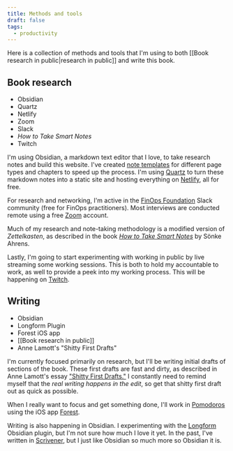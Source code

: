 ```yaml
---
title: Methods and tools
draft: false
tags:
  - productivity
---
```

Here is a collection of methods and tools that I'm using to both [[Book research in public|research in public]] and write this book.

## Book research
- Obsidian
- Quartz
- Netlify
- Zoom
- Slack
- *How to Take Smart Notes*
- Twitch

I'm using Obsidian, a markdown text editor that I love, to take research notes and build this website. I've created [note templates](https://github.com/dannberg/finops-for-startups/tree/v4/templates) for different page types and chapters to speed up the process. I'm using [Quartz](https://quartz.jzhao.xyz) to turn these markdown notes into a static site and hosting everything on [Netlify](https://www.netlify.com), all for free.

For research and networking, I'm active in the [FinOps Foundation](https://finops.org) Slack community (free for FinOps practitioners). Most interviews are conducted remote using a free [Zoom](https://zoom.us) account.

Much of my research and note-taking methodology is a modified version of *Zettelkasten*, as described in the book *[How to Take Smart Notes](https://amzn.to/49V7cVD)* by Sönke Ahrens.

Lastly, I'm going to start experimenting with working in public by live streaming some working sessions. This is both to hold my accountable to work, as well to provide a peek into my working process. This will be happening on [Twitch](https://www.twitch.tv/dannisworking).

## Writing
- Obsidian
- Longform Plugin
- Forest iOS app
- [[Book research in public]]
- Anne Lamott's "Shitty First Drafts"

I'm currently focused primarily on research, but I'll be writing initial drafts of sections of the book. These first drafts are fast and dirty, as described in Anne Lamott's essay ["Shitty First Drafts."](https://wrd.as.uky.edu/sites/default/files/1-Shitty%20First%20Drafts.pdf) I constantly need to remind myself that the *real writing happens in the edit*, so get that shitty first draft out as quick as possible.

When I really want to focus and get something done, I'll work in [Pomodoros](https://en.wikipedia.org/wiki/Pomodoro_Technique) using the iOS app [Forest](https://apps.apple.com/us/app/forest-focus-for-productivity/id866450515).

Writing is also happening in Obsidian. I experimenting with the [Longform](https://github.com/kevboh/longform) Obsidian plugin, but I'm not sure how much I love it yet. In the past, I've written in [Scrivener](https://www.literatureandlatte.com/scrivener/overview), but I just like Obsidian so much more so Obsidian it is.